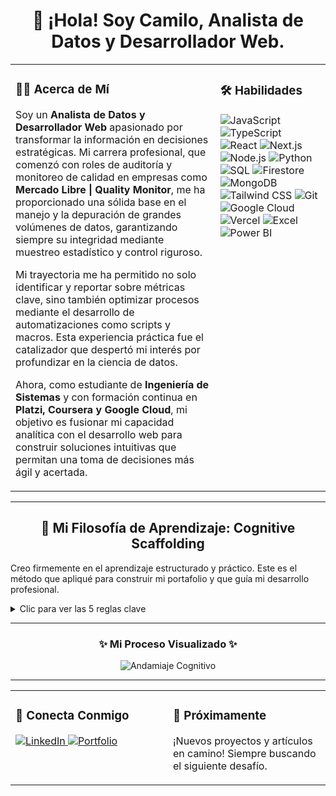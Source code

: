 <div align="center">
  <h1>👋 ¡Hola! Soy Camilo, Analista de Datos y Desarrollador Web.</h1>
</div>

<table>
  <tr>
    <td valign="top" width="65%">
      <h3>👨‍💻 Acerca de Mí</h3>
      <p>
        Soy un <b>Analista de Datos y Desarrollador Web</b> apasionado por transformar la información en decisiones estratégicas. Mi carrera profesional, que comenzó con roles de auditoría y monitoreo de calidad en empresas como <b>Mercado Libre | Quality Monitor</b>, me ha proporcionado una sólida base en el manejo y la depuración de grandes volúmenes de datos, garantizando siempre su integridad mediante muestreo estadístico y control riguroso.
      </p>
      <p>
        Mi trayectoria me ha permitido no solo identificar y reportar sobre métricas clave, sino también optimizar procesos mediante el desarrollo de automatizaciones como scripts y macros. Esta experiencia práctica fue el catalizador que despertó mi interés por profundizar en la ciencia de datos.
      </p>
      <p>
        Ahora, como estudiante de <b>Ingeniería de Sistemas</b> y con formación continua en <b>Platzi, Coursera y Google Cloud</b>, mi objetivo es fusionar mi capacidad analítica con el desarrollo web para construir soluciones intuitivas que permitan una toma de decisiones más ágil y acertada.
      </p>
    </td>
    <td valign="top" width="35%">
      <h3>🛠️ Habilidades</h3>
      <p align="left">
        <img src="https://img.shields.io/badge/JavaScript-F7DF1E?style=for-the-badge&logo=javascript&logoColor=black" alt="JavaScript"/>
        <img src="https://img.shields.io/badge/TypeScript-3178C6?style=for-the-badge&logo=typescript&logoColor=white" alt="TypeScript"/>
        <img src="https://img.shields.io/badge/React-61DAFB?style=for-the-badge&logo=react&logoColor=black" alt="React"/>
        <img src="https://img.shields.io/badge/Next.js-000000?style=for-the-badge&logo=nextdotjs&logoColor=white" alt="Next.js"/>
        <img src="https://img.shields.io/badge/Node.js-339933?style=for-the-badge&logo=nodedotjs&logoColor=white" alt="Node.js"/>
        <img src="https://img.shields.io/badge/Python-3776AB?style=for-the-badge&logo=python&logoColor=white" alt="Python"/>
        <img src="https://img.shields.io/badge/SQL-4479A1?style=for-the-badge&logo=postgresql&logoColor=white" alt="SQL"/>
        <img src="https://img.shields.io/badge/Firestore-FFCA28?style=for-the-badge&logo=firebase&logoColor=black" alt="Firestore"/>
        <img src="https://img.shields.io/badge/MongoDB-47A248?style=for-the-badge&logo=mongodb&logoColor=white" alt="MongoDB"/>
        <img src="https://img.shields.io/badge/Tailwind_CSS-06B6D4?style=for-the-badge&logo=tailwindcss&logoColor=white" alt="Tailwind CSS"/>
        <img src="https://img.shields.io/badge/Git-F05032?style=for-the-badge&logo=git&logoColor=white" alt="Git"/>
        <img src="https://img.shields.io/badge/Google_Cloud-4285F4?style=for-the-badge&logo=googlecloud&logoColor=white" alt="Google Cloud"/>
        <img src="https://img.shields.io/badge/Vercel-000000?style=for-the-badge&logo=vercel&logoColor=white" alt="Vercel"/>
        <img src="https://img.shields.io/badge/Excel-217346?style=for-the-badge&logo=microsoftexcel&logoColor=white" alt="Excel"/>
        <img src="https://img.shields.io/badge/Power_BI-F2C811?style=for-the-badge&logo=powerbi&logoColor=black" alt="Power BI"/>
      </p>
    </td>
  </tr>
</table>

---

<div align="center">
  <h2>🧠 Mi Filosofía de Aprendizaje: Cognitive Scaffolding</h2>
</div>
<p>
  Creo firmemente en el aprendizaje estructurado y práctico. Este es el método que apliqué para construir mi portafolio y que guía mi desarrollo profesional.
</p>
<details>
  <summary>Clic para ver las 5 reglas clave</summary>
  <ol>
    <li><b>El Punto de Partida: La Curiosidad y una Base Sólida.</b> No necesitas ser un experto para empezar, pero sí tener un conocimiento fundamental y el deseo de aprender. El andamio no puede sostenerse en el aire; se apoya en lo que ya sabes.</li>
    <li><b>El Motor: Un Proyecto Real como Norte.</b> Aprender en abstracto es difícil. Construir un proyecto real te da un "porqué" claro. Cada nueva tecnología que aprendía tenía un propósito inmediato.</li>
    <li><b>El Aprendizaje Activo: Preguntar Desde la Acción.</b> En lugar de preguntar "¿cómo se hace X?", la pregunta se transforma en "hice X, me encontré con este error, ¿cómo lo soluciono?". El aprendizaje ocurre al resolver problemas reales.</li>
    <li><b>El Andamio: Apalancarse en un Guía.</b> Nadie construye un rascacielos solo. Un "andamio" es crucial: un mentor, un curso o, en mi caso, una IA como guía estratégica. Es aprendizaje apalancado, no copiado.</li>
    <li><b>El Crecimiento Iterativo: De lo Básico a lo Complejo.</b> El proyecto se dividió en módulos, y cada uno aumentó el nivel de tecnicismo, desde la estructura básica y el estilo hasta el backend y el despliegue.</li>
  </ol>
</details>

---

<div align="center">
  <h3>✨ Mi Proceso Visualizado ✨</h3>
  <p><i></i></p>
  <img src="/page/public/Descubriendo.png" alt="Andamiaje Cognitivo">
</div>

---

<table>
  <tr>
    <td valign="top" width="50%">
      <h3>🤝 Conecta Conmigo</h3>
      <p align="left">
        <a href="https://www.linkedin.com/in/camilotechcore/" target="_blank">
          <img src="https://img.shields.io/badge/LinkedIn-0A66C2?style=for-the-badge&logo=linkedin&logoColor=white" alt="LinkedIn"/>
        </a>
        <a href="https://camilo-tech-core.vercel.app/" target="_blank">
          <img src="https://img.shields.io/badge/Mi_Portafolio-000000?style=for-the-badge&logo=vercel&logoColor=white" alt="Portfolio"/>
        </a>
      </p>
    </td>
    <td valign="top" width="50%">
      <h3>🚀 Próximamente</h3>
      <p>
        ¡Nuevos proyectos y artículos en camino! Siempre buscando el siguiente desafío.
      </p>
    </td>
  </tr>
</table>
